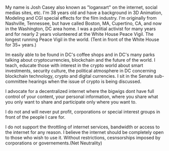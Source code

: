 My name is Josh Casey also known as "loganxart" on the internet, social medias sites, etc. I'm 38 years old and have a background in 3D Animation, Modeling and CGI special effects for the film industry. I'm originally from Nashville, Tennessee, but have called Boston, MA, Cupertino, CA, and now in the Washington, DC area home. I was a politial activist for many years and for nearly 2 years volunteered at the White House Peace Vigil. The longest running Peace Vigil in the world. (Tent in front of the White House for 35+ years.)

Im easily able to be found in DC's coffee shops and in DC's many parks talking about cryptocurrencies, blockchain and the future of the world. I teach, educate those with interest in the crypto world about smart investments, security culture, the political atmosphere in DC concerning blockchain technology, crypto and digital currencies. I sit in the Senate sub-committee hearings when the issue of crypto is being discussed.

I advocate for a decentralized internet where the bigwigs dont have full control of your content, your personal information, where you share what you only want to share and participate only where you want to.

I do not and will never put profit, corporations or special interest groups in front of the people I care for.

I do not support the throttling of internet services, bandwidth or access to the internet for any reason. I believe the internet should be completely open to those who wish to use it. Without restrictions, cesnsorships imposed by corporations or governements.(Net Neutrality)
